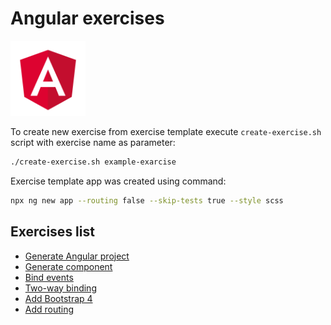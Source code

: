<!---
<details>
<summary>Summary</summary>

Details
---
</details>
-->

<!---
Exercise format:
- title
  - task
  - project name
  - solution
    - steps
-->
# Angular exercises

<img src="./angular-logo.png" alt="angular-logo" width="120"/>

To create new exercise from exercise template execute `create-exercise.sh` script with exercise name as parameter:

```bash
./create-exercise.sh example-exarcise
```

Exercise template app was created using command:
```bash
npx ng new app --routing false --skip-tests true --style scss
```

## Exercises list

- [Generate Angular project](/generate-angular-project)
- [Generate component](/generate-component)
- [Bind events](/bind-events)
- [Two-way binding](/two-way-binding)
- [Add Bootstrap 4](/add-bootstrap-4)
- [Add routing](/routing)
